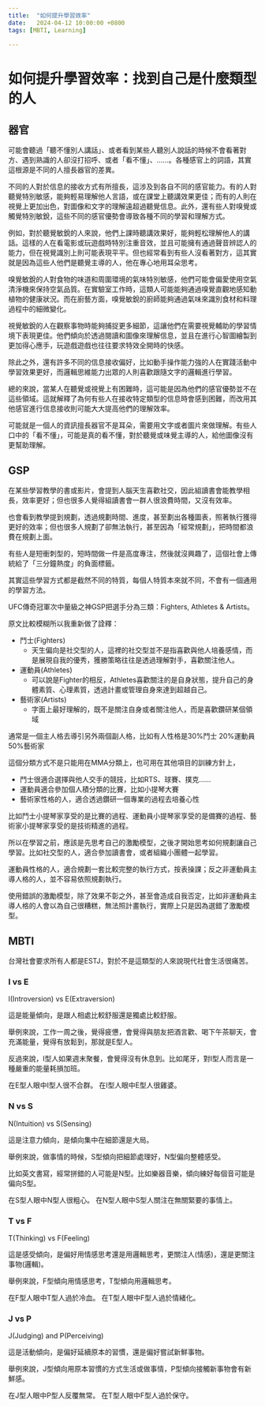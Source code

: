 ```yaml
---
title:  "如何提升學習效率"
date:   2024-04-12 10:00:00 +0800
tags: [MBTI, Learning]

---
```


# 如何提升學習效率：找到自己是什麼類型的人

## 器官
可能會聽過「聽不懂別人講話」、或者看到某些人聽別人說話的時候不會看著對方、遇到熟識的人卻沒打招呼、或者「看不懂」、......。各種感官上的詞語，其實這根源是不同的人擅長器官的差異。

不同的人對於信息的接收方式有所擅長，這涉及到各自不同的感官能力。有的人對聽覺特別敏感，能夠輕易理解他人言語，或在課堂上聽講效果更佳；而有的人則在視覺上更加出色，對圖像和文字的理解遠超過聽覺信息。此外，還有些人對嗅覺或觸覺特別敏銳，這些不同的感官優勢會導致各種不同的學習和理解方式。

例如，對於聽覺敏銳的人來說，他們上課時聽講效果好，能夠輕松理解他人的講話。這樣的人在看電影或玩遊戲時特別注重音效，並且可能擁有通過聲音辨認人的能力，但在視覺識別上則可能表現平平。但也經常看到有些人沒看著對方，這其實就是因為這些人他們是聽覺主導的人，他在專心地用耳朵思考。

嗅覺敏銳的人對食物的味道和周圍環境的氣味特別敏感，他們可能會偏愛使用空氣清淨機來保持空氣品質。在實驗室工作時，這類人可能能夠通過嗅覺直觀地感知動植物的健康狀況。而在廚藝方面，嗅覺敏銳的廚師能夠通過氣味來識別食材和料理過程中的細微變化。

視覺敏銳的人在觀察事物時能夠捕捉更多細節，這讓他們在需要視覺輔助的學習情境下表現更佳。他們傾向於透過閱讀和圖像來理解信息，並且在進行心智圖繪製到更加得心應手，玩遊戲遊戲也往往要求特效全開時的快感。

除此之外，還有許多不同的信息接收偏好，比如動手操作能力強的人在實踐活動中學習效果更好，而邏輯思維能力出眾的人則喜歡跟隨文字的邏輯進行學習。

總的來說，當某人在聽覺或視覺上有困難時，這可能是因為他們的感官優勢並不在這些領域。這就解釋了為何有些人在接收特定類型的信息時會感到困難，而改用其他感官進行信息接收則可能大大提高他們的理解效率。

可能就是一個人的資訊擅長器官不是耳朵，需要用文字或者圖片來做理解。有些人口中的「看不懂」，可能是真的看不懂，對於聽覺或味覺主導的人，給他圖像沒有更幫助理解。

## GSP
在某些學習教學的書或影片，會提到人腦天生喜歡社交，因此組讀書會能教學相長，效率更好；但也很多人覺得組讀書會一群人很浪費時間，又沒有效率。

也會看到教學提到規劃，透過規劃時間、進度，甚至劃出各種圖表，照著執行獲得更好的效率；但也很多人規劃了卻無法執行，甚至因為「經常規劃」，把時間都浪費在規劃上面。

有些人是短衝刺型的，短時間做一件是高度專注，然後就沒興趣了，這個社會上傳統給了「三分鐘熱度」的負面標籤。

其實這些學習方式都是截然不同的特質，每個人特質本來就不同，不會有一個通用的學習方法。

UFC傳奇冠軍次中量級之神GSP把選手分為三類：Fighters, Athletes & Artists。

原文比較模糊所以我重新做了詮釋：

* 鬥士(Fighters)
  * 天生偏向是社交型的人，這裡的社交型並不是指喜歡與他人培養感情，而是展現自我的優秀，獲勝策略往往是透過理解對手，喜歡關注他人。
* 運動員(Athletes)
  * 可以說是Fighter的相反，Athletes喜歡關注的是自身狀態，提升自己的身體素質、心理素質，透過計畫或管理自身來達到超越自己。
* 藝術家(Artists)
  * 字面上最好理解的，既不是關注自身或者關注他人，而是喜歡鑽研某個領域

通常是一個主人格去導引另外兩個副人格，比如有人性格是30%鬥士 20%運動員 50%藝術家 

這個分類方式不是只能用在MMA分類上，也可用在其他項目的訓練方針上，

* 鬥士很適合選擇與他人交手的競技，比如RTS、球賽、撲克......
* 運動員適合參加個人積分類的比賽，比如小提琴大賽
* 藝術家性格的人，適合透過鑽研一個專業的過程去培養心性

比如鬥士小提琴家享受的是比賽的過程、運動員小提琴家享受的是備賽的過程、藝術家小提琴家享受的是技術精進的過程。

所以在學習之前，應該是先思考自己的激勵模型，之後才開始思考如何規劃讓自己學習。比如社交型的人，適合參加讀書會，或者組織小團體一起學習。  

運動員性格的人，適合規劃一套比較完整的執行方式，按表操課；反之非運動員主導人格的人，並不容易依照規劃執行。

使用錯誤的激勵模型，除了效果不彰之外，甚至會造成自我否定，比如非運動員主導人格的人會以為自己很糟糕，無法照計畫執行，實際上只是因為選錯了激勵模型。


## MBTI

台灣社會要求所有人都是ESTJ，對於不是這類型的人來說現代社會生活很痛苦。

### I vs E
I(Introversion) vs E(Extraversion)

這是能量傾向，是跟人相處比較舒服還是獨處比較舒服。

舉例來說，工作一周之後，覺得疲憊，會覺得與朋友把酒言歡、喝下午茶聊天，會充滿能量，覺得有放鬆到，那就是E型人。

反過來說，I型人如果週末聚餐，會覺得沒有休息到。比如尾牙，對I型人而言是一種嚴重的能量耗損加班。

在E型人眼中I型人很不合群。
在I型人眼中E型人很雞婆。

### N vs S
N(Intuition) vs S(Sensing)

這是注意力傾向，是傾向集中在細節還是大局。

舉例來說，做事情的時候，S型傾向把細節處理好，N型偏向整體感受。

比如英文書寫，經常拼錯的人可能是N型。比如樂器音樂，傾向練好每個音可能是偏向S型。

在S型人眼中N型人很粗心。
在N型人眼中S型人關注在無關緊要的事情上。

### T vs F

T(Thinking) vs F(Feeling)

這是感受傾向，是偏好用情感思考還是用邏輯思考，更關注人(情感)，還是更關注事物(邏輯)。

舉例來說，F型傾向用情感思考，T型傾向用邏輯思考。

在F型人眼中T型人過於冷血。
在T型人眼中F型人過於情緒化。

### J vs P

J(Judging) and P(Perceiving)

這是活動傾向，是偏好延續原本的習慣，還是偏好嘗試新鮮事物。

舉例來說，J型傾向用原本習慣的方式生活或做事情，P型傾向接觸新事物會有新鮮感。

在J型人眼中P型人反覆無常。
在T型人眼中F型人過於保守。